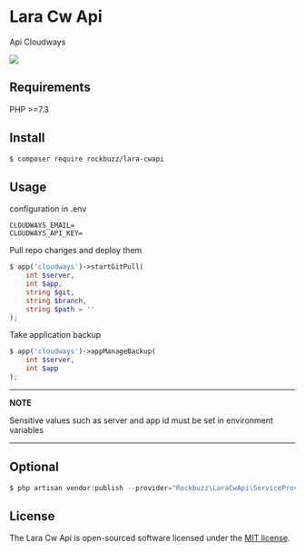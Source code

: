 # Lara Cw Api

Api Cloudways

<p><img src="https://github.com/rockbuzz/lara-cwapi/workflows/Main/badge.svg"/></p>

## Requirements

PHP >=7.3

## Install

```bash
$ composer require rockbuzz/lara-cwapi
```

## Usage

configuration in .env
```env
CLOUDWAYS_EMAIL=
CLOUDWAYS_API_KEY=
```

Pull repo changes and deploy them
```php
$ app('cloudways')->startGitPull(
    int $server,
    int $app,
    string $git,
    string $branch,
    string $path = ''
);
```

Take application backup
```php
$ app('cloudways')->appManageBackup(
    int $server,
    int $app
);
```

---
**NOTE**

Sensitive values such as server and app id must be set in environment variables

---

## Optional

```php
$ php artisan vendor:publish --provider="Rockbuzz\LaraCwApi\ServiceProvider" --tag="config"
```
## License

The Lara Cw Api is open-sourced software licensed under the [MIT license](https://opensource.org/licenses/MIT).